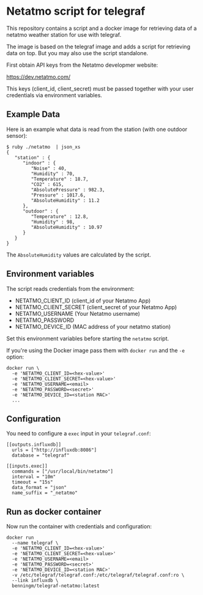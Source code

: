 # Netatmo script for telegraf

This repository contains a script and a docker image for retrieving
data of a netatmo weather station for use with telegraf.

The image is based on the telegraf image and adds a script for retrieving
data on top. But you may also use the script standalone.

First obtain API keys from the Netatmo developmer website:

https://dev.netatmo.com/

This keys (client_id, client_secret) must be passed together with your
user credentials via environment variables.

## Example Data

Here is an example what data is read from the station (with one outdoor sensor):

```
$ ruby ./netatmo  | json_xs
{
   "station" : {
      "indoor" : {
         "Noise" : 40,
         "Humidity" : 70,
         "Temperature" : 18.7,
         "CO2" : 615,
         "AbsolutePressure" : 982.3,
         "Pressure" : 1017.6,
         "AbsoluteHumidity" : 11.2
      },
      "outdoor" : {
         "Temperature" : 12.8,
         "Humidity" : 98,
         "AbsoluteHumidity" : 10.97
      }
   }
}
```

The `AbsoluteHumidity` values are calculated by the script.

## Environment variables

The script reads credentials from the environment:

* NETATMO_CLIENT_ID (client_id of your Netatmo App)
* NETATMO_CLIENT_SECRET (client_secret of your Netatmo App)
* NETATMO_USERNAME (Your Netatmo username)
* NETATMO_PASSWORD
* NETATMO_DEVICE_ID (MAC address of your netatmo station)

Set this environment variables before starting the `netatmo` script.

If you're using the Docker image pass them with `docker run` and the `-e` option:

```
docker run \
  -e 'NETATMO_CLIENT_ID=<hex-value>'
  -e 'NETATMO_CLIENT_SECRET=<hex-value>'
  -e 'NETATMO_USERNAME=<email>
  -e 'NETATMO_PASSWORD=<secret>'
  -e 'NETATMO_DEVICE_ID=<station MAC>'
  ...
```

## Configuration

You need to configure a `exec` input in your `telegraf.conf`:

```
[[outputs.influxdb]]
  urls = ["http://influxdb:8086"]
  database = "telegraf"

[[inputs.exec]]
  commands = ["/usr/local/bin/netatmo"]
  interval = "10m"
  timeout = "15s"
  data_format = "json"
  name_suffix = "_netatmo"
```

## Run as docker container

Now run the container with credentials and configuration:

```
docker run
  --name telegraf \
  -e 'NETATMO_CLIENT_ID=<hex-value>'
  -e 'NETATMO_CLIENT_SECRET=<hex-value>'
  -e 'NETATMO_USERNAME=<email>
  -e 'NETATMO_PASSWORD=<secret>'
  -e 'NETATMO_DEVICE_ID=<station MAC>'
  -v /etc/telegraf/telegraf.conf:/etc/telegraf/telegraf.conf:ro \
  --link influxdb \
  benningm/telegraf-netatmo:latest
```

